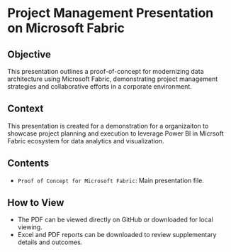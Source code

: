 # Project Management Presentation on Microsoft Fabric

## Objective
This presentation outlines a proof-of-concept for modernizing data architecture using Microsoft Fabric, demonstrating project management strategies and collaborative efforts in a corporate environment.

## Context
This presentation is created for a demonstration for a organizaiton to showcase project planning and execution to leverage Power BI in Micrsoft Fabric ecosystem for data analytics and visualization.

## Contents
- `Proof of Concept for Microsoft Fabric`: Main presentation file.

## How to View
- The PDF can be viewed directly on GitHub or downloaded for local viewing.
- Excel and PDF reports can be downloaded to review supplementary details and outcomes.
